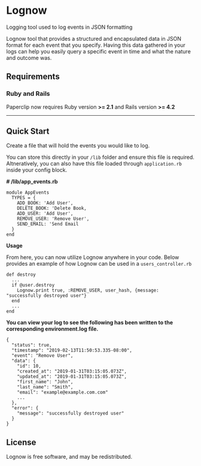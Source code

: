 Lognow
=========


Logging tool used to log events in JSON formatting

Lognow tool that provides a structured and encapsulated data in JSON format for each event that you specify.  Having this data gathered in your logs can help you easily query a specific event in time and what the nature and outcome was.

Requirements
------------

### Ruby and Rails

Paperclip now requires Ruby version **>= 2.1** and Rails version **>= 4.2**


---

Quick Start
-----------

Create a file that will hold the events you would like to log.  

You can store this directly in your `/lib` folder and ensure this file is required.  Altneratively, you can also have this file loaded through `application.rb` inside your config block.

**# /lib/app_events.rb**

    module AppEvents
      TYPES = {
        ADD_BOOK: 'Add User',
        DELETE_BOOK: 'Delete Book,
        ADD_USER: 'Add User',
        REMOVE_USER: 'Remove User',
        SEND_EMAIL: 'Send Email
      }
    end
  

**Usage**

From here, you can now utilize Lognow anywhere in your code. Below provides an example of how Lognow can be used in a `users_controller.rb`

    def destroy
      ...
      if @user.destroy
        Lognow.print true, :REMOVE_USER, user_hash, {message: "successfully destroyed user"}
      end
      ...
    end
  

**You can view your log to see the following has been written to the corresponding environment.log file.**

    {
      "status": true,
      "timestamp": "2019-02-13T11:50:53.335-08:00",
      "event": "Remove User",
      "data": {
        "id": 10,
        "created_at": "2019-01-31T03:15:05.073Z",
        "updated_at": "2019-01-31T03:15:05.073Z",
        "first_name": "John",
        "last_name": "Smith",
        "email": "example@example.com.com"
        ...
      },
      "error": {
        "message": "successfully destroyed user"
      }
    }


License
-------

Lognow is free software, and may be redistributed.